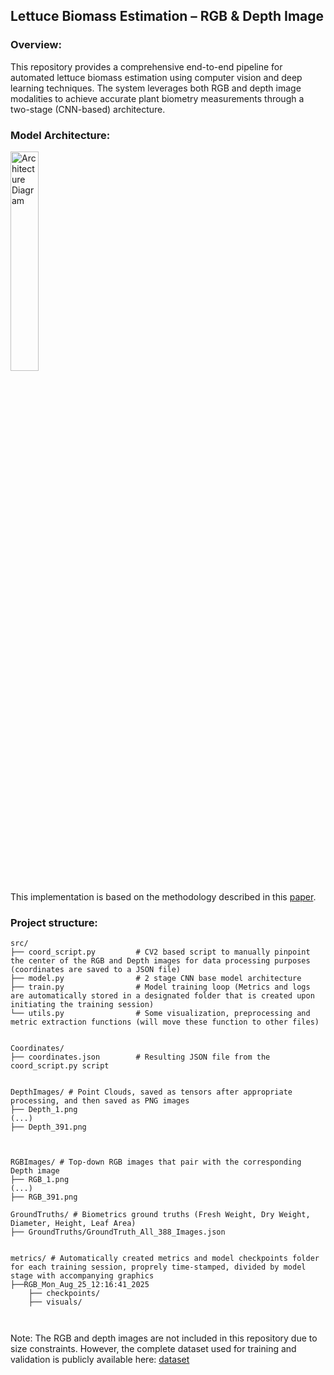 ## <b> Lettuce Biomass Estimation – RGB & Depth Image </b>

### <b> Overview:</b>
This repository provides a comprehensive end-to-end pipeline for automated lettuce biomass estimation using computer vision and deep learning techniques. The system leverages both RGB and depth image modalities to achieve accurate plant biometry measurements through a two-stage (CNN-based) architecture.


### <b> Model Architecture: </b>
<img src="notebook_test/images/model_arch.png" alt="Architecture Diagram" width="30%">

This implementation is based on the methodology described in this [paper](https://www.mdpi.com/1424-8220/22/15/5499).

### <b> Project structure: </b>
```
src/
├── coord_script.py         # CV2 based script to manually pinpoint the center of the RGB and Depth images for data processing purposes (coordinates are saved to a JSON file)
├── model.py                # 2 stage CNN base model architecture
├── train.py                # Model training loop (Metrics and logs are automatically stored in a designated folder that is created upon initiating the training session)
└── utils.py                # Some visualization, preprocessing and metric extraction functions (will move these function to other files)


Coordinates/
├── coordinates.json        # Resulting JSON file from the coord_script.py script


DepthImages/ # Point Clouds, saved as tensors after appropriate processing, and then saved as PNG images 
├── Depth_1.png 
(...) 
├── Depth_391.png  



RGBImages/ # Top-down RGB images that pair with the corresponding Depth image
├── RGB_1.png 
(...) 
├── RGB_391.png

GroundTruths/ # Biometrics ground truths (Fresh Weight, Dry Weight, Diameter, Height, Leaf Area)
├── GroundTruths/GroundTruth_All_388_Images.json


metrics/ # Automatically created metrics and model checkpoints folder for each training session, proprely time-stamped, divided by model stage with accompanying graphics
├──RGB_Mon_Aug_25_12:16:41_2025
    ├── checkpoints/
    ├── visuals/



```
Note: The RGB and depth images are not included in this repository due to size constraints. However, the complete dataset used for training and validation is publicly available here: [dataset](link)